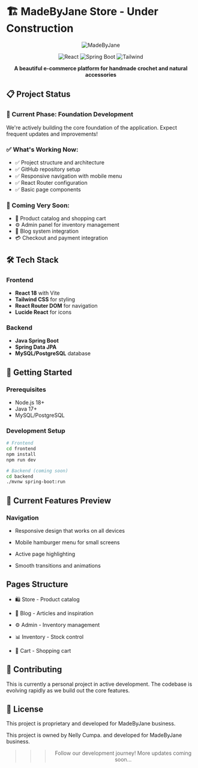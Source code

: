 # 🏗️ MadeByJane Store - Under Construction

<div align="center">

![MadeByJane](https://img.shields.io/badge/Status-🚧_Active_Development-orange)

![React](https://img.shields.io/badge/Frontend-React_Vite-61DAFB?logo=react)
![Spring Boot](https://img.shields.io/badge/Backend-Spring_Boot-6DB33F?logo=springboot)
![Tailwind](https://img.shields.io/badge/Styling-Tailwind_CSS-38B2AC?logo=tailwindcss)

**A beautiful e-commerce platform for handmade crochet and natural accessories**

</div>

## 📋 Project Status

### 🚧 Current Phase: Foundation Development
We're actively building the core foundation of the application. Expect frequent updates and improvements!

### ✅ What's Working Now:
- ✅ Project structure and architecture
- ✅ GitHub repository setup
- ✅ Responsive navigation with mobile menu
- ✅ React Router configuration
- ✅ Basic page components

### 🔄 Coming Very Soon:
- 🛒 Product catalog and shopping cart
- ⚙️ Admin panel for inventory management
- 📝 Blog system integration
- 💳 Checkout and payment integration

## 🛠️ Tech Stack

### Frontend
- **React 18** with Vite
- **Tailwind CSS** for styling
- **React Router DOM** for navigation
- **Lucide React** for icons

### Backend
- **Java Spring Boot**
- **Spring Data JPA**
- **MySQL/PostgreSQL** database

## 🚀 Getting Started

### Prerequisites
- Node.js 18+ 
- Java 17+
- MySQL/PostgreSQL

### Development Setup
```bash
# Frontend
cd frontend
npm install
npm run dev

# Backend (coming soon)
cd backend
./mvnw spring-boot:run
```
## 📱 Current Features Preview
### Navigation
- Responsive design that works on all devices

- Mobile hamburger menu for small screens

- Active page highlighting

- Smooth transitions and animations

## Pages Structure
- 🛍️ Store - Product catalog

- 📝 Blog - Articles and inspiration

- ⚙️ Admin - Inventory management

- 📊 Inventory - Stock control

- 🛒 Cart - Shopping cart

## 🤝 Contributing
This is currently a personal project in active development. The codebase is evolving rapidly as we build out the core features.

## 📄 License
This project is proprietary and developed for MadeByJane business.

This project is owned by Nelly Cumpa. and developed for MadeByJane business.


<div align="center">

>>> Follow our development journey!
More updates coming soon...

</div>




